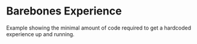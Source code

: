 # Barebones Experience

Example showing the minimal amount of code required to get a hardcoded experience up and running.